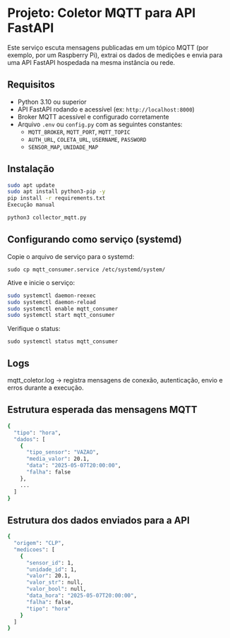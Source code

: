 # Projeto: Coletor MQTT para API FastAPI

Este serviço escuta mensagens publicadas em um tópico MQTT (por exemplo, por um Raspberry Pi), extrai os dados de medições e envia para uma API FastAPI hospedada na mesma instância ou rede.

## Requisitos

- Python 3.10 ou superior
- API FastAPI rodando e acessível (ex: `http://localhost:8000`)
- Broker MQTT acessível e configurado corretamente
- Arquivo `.env` ou `config.py` com as seguintes constantes:
  - `MQTT_BROKER`, `MQTT_PORT`, `MQTT_TOPIC`
  - `AUTH_URL`, `COLETA_URL`, `USERNAME`, `PASSWORD`
  - `SENSOR_MAP`, `UNIDADE_MAP`

## Instalação

```bash
sudo apt update
sudo apt install python3-pip -y
pip install -r requirements.txt
Execução manual

python3 collector_mqtt.py
```

## Configurando como serviço (systemd)

Copie o arquivo de serviço para o systemd:

```sudo cp mqtt_consumer.service /etc/systemd/system/```

Ative e inicie o serviço:

```bash
sudo systemctl daemon-reexec
sudo systemctl daemon-reload
sudo systemctl enable mqtt_consumer
sudo systemctl start mqtt_consumer
```

Verifique o status:

```sudo systemctl status mqtt_consumer```

## Logs

mqtt_coletor.log → registra mensagens de conexão, autenticação, envio e erros durante a execução.

## Estrutura esperada das mensagens MQTT

```bash
{
  "tipo": "hora",
  "dados": [
    {
      "tipo_sensor": "VAZAO",
      "media_valor": 20.1,
      "data": "2025-05-07T20:00:00",
      "falha": false
    },
    ...
  ]
}
```

## Estrutura dos dados enviados para a API

```bash
{
  "origem": "CLP",
  "medicoes": [
    {
      "sensor_id": 1,
      "unidade_id": 1,
      "valor": 20.1,
      "valor_str": null,
      "valor_bool": null,
      "data_hora": "2025-05-07T20:00:00",
      "falha": false,
      "tipo": "hora"
    }
  ]
}
```